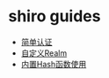 # shiro guides

* [简单认证](./src/main/java/com/jianxun/shiro/authentication/AuthenticationTest.java)
* [自定义Realm](./src/main/java/com/jianxun/shiro/realm/CustomRealm.java)
* [内置Hash函数使用](./src/main/java/com/jianxun/shiro/authentication/MD5Test.java)